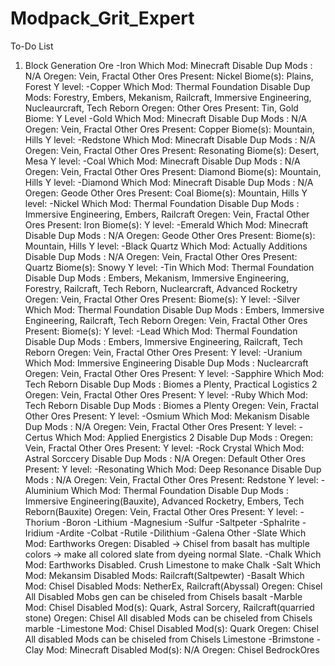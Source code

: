 # Modpack_Grit_Expert


To-Do List

1. Block Generation
      Ore
        -Iron
          Which Mod: Minecraft
          Disable Dup Mods : N/A
          Oregen: Vein, Fractal
          Other Ores Present: Nickel
          Biome(s): Plains, Forest
          Y level: 
        -Copper
          Which Mod: Thermal Foundation
          Disable Dup Mods: Forestry, Embers, Mekanism, Railcraft, Immersive Engineering, Nucleaurcraft, Tech Reborn
          Oregen: 
          Other Ores Present: Tin, Gold
          Biome: 
          Y Level
        -Gold
          Which Mod: Minecraft
          Disable Dup Mods : N/A
          Oregen: Vein, Fractal
          Other Ores Present: Copper
          Biome(s): Mountain, Hills
          Y level: 
        -Redstone
          Which Mod: Minecraft
          Disable Dup Mods : N/A
          Oregen: Vein, Fractal
          Other Ores Present: Resonating
          Biome(s): Desert, Mesa
          Y level: 
        -Coal
          Which Mod: Minecraft
          Disable Dup Mods : N/A
          Oregen: Vein, Fractal
          Other Ores Present: Diamond
          Biome(s): Mountain, Hills
          Y level: 
        -Diamond
          Which Mod: Minecraft
          Disable Dup Mods : N/A
          Oregen: Geode
          Other Ores Present: Coal
          Biome(s): Mountain, Hills
          Y level: 
        -Nickel
          Which Mod: Thermal Foundation
          Disable Dup Mods : Immersive Engineering, Embers, Railcraft
          Oregen: Vein, Fractal
          Other Ores Present: Iron
          Biome(s): 
          Y level: 
        -Emerald
          Which Mod: Minecraft
          Disable Dup Mods : N/A
          Oregen: Geode
          Other Ores Present: 
          Biome(s): Mountain, Hills
          Y level: 
        -Black Quartz
          Which Mod: Actually Additions
          Disable Dup Mods : N/A
          Oregen: Vein, Fractal
          Other Ores Present: Quartz
          Biome(s): Snowy
          Y level: 
        -Tin
          Which Mod: Thermal Foundation
          Disable Dup Mods : Embers, Mekanism, Immersive Engineering, Forestry, Railcraft, Tech Reborn, Nuclearcraft,
                             Advanced Rocketry
          Oregen: Vein, Fractal
          Other Ores Present: 
          Biome(s): 
          Y level: 
        -Silver
          Which Mod: Thermal Foundation
          Disable Dup Mods : Embers, Immersive Engineering, Railcraft, Tech Reborn
          Oregen: Vein, Fractal
          Other Ores Present: 
          Biome(s): 
          Y level: 
        -Lead
          Which Mod: Thermal Foundation
          Disable Dup Mods : Embers, Immersive Engineering, Railcraft, Tech Reborn
          Oregen: Vein, Fractal
          Other Ores Present: 
          Y level: 
        -Uranium
          Which Mod: Immersive Engineering
          Disable Dup Mods : Nuclearcraft
          Oregen: Vein, Fractal
          Other Ores Present: 
          Y level: 
        -Sapphire
          Which Mod: Tech Reborn
          Disable Dup Mods : Biomes a Plenty, Practical Logistics 2
          Oregen: Vein, Fractal
          Other Ores Present: 
          Y level: 
        -Ruby
          Which Mod: Tech Reborn
          Disable Dup Mods : Biomes a Plenty
          Oregen: Vein, Fractal
          Other Ores Present: 
          Y level: 
        -Osmium
          Which Mod: Mekanism
          Disable Dup Mods : N/A
          Oregen: Vein, Fractal
          Other Ores Present: 
          Y level: 
        -Certus
          Which Mod: Applied Energistics 2
          Disable Dup Mods : 
          Oregen: Vein, Fractal
          Other Ores Present: 
          Y level: 
        -Rock Crystal
          Which Mod: Astral Sorccery
          Disable Dup Mods : N/A
          Oregen: Default
          Other Ores Present: 
          Y level: 
        -Resonating
          Which Mod: Deep Resonance
          Disable Dup Mods : N/A
          Oregen: Vein, Fractal
          Other Ores Present: Redstone
          Y level: 
        -Aluminium
          Which Mod: Thermal Foundation
          Disable Dup Mods : Immersive Engineering(Bauxite), Advanced Rocketry, Embers, Tech Reborn(Bauxite)
          Oregen: Vein, Fractal
          Other Ores Present: 
          Y level: 
        -Thorium
        -Boron
        -Lithium
        -Magnesium
        -Sulfur
        -Saltpeter
        -Sphalrite
        -Iridium
        -Ardite
        -Colbat
        -Rutile
        -Dilithium
        -Galena
      Other
        -Slate
          Which Mod: Earthworks
          Oregen: Disabled -> Chisel from basalt
          has multiple colors -> make all colored slate from dyeing normal Slate.
        -Chalk
          Which Mod: Earthworks
          Disabled. Crush Limestone to make Chalk
        -Salt
          Which Mod: Mekansim
          Disabled Mods: Railcraft(Saltpewter)
        -Basalt
          Which Mod: Chisel
          Disabled Mods: NetherEx, Railcraft(Abyssal)
          Oregen: Chisel
          All Disabled Mobs gen can be chiseled from Chisels basalt
        -Marble
          Mod: Chisel
          Disabled Mod(s): Quark, Astral Sorcery, Railcraft(quarried stone)
          Oregen: Chisel
          All disabled Mods can be chiseled from Chisels marble
        -Limestone
          Mod: Chisel
          Disabled Mod(s): Quark
          Oregen: Chisel
          All disabled Mods can be chiseled from Chisels Limestone
        -Brimstone
        -Clay
          Mod: Minecraft
          Disabled Mod(s): N/A
          Oregen: Chisel
      BedrockOres
  

